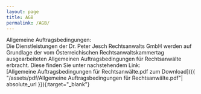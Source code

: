 ```yaml
---
layout: page
title: AGB
permalink: /AGB/
---
```


Allgemeine Auftragsbedingungen: <br>
Die Dienstleistungen der Dr. Peter Jesch Rechtsanwalts GmbH werden auf Grundlage der vom Österreichischen Rechtsanwaltskammertag ausgearbeiteten Allgemeinen Auftragsbedingungen für Rechtsanwälte erbracht. Diese finden Sie unter nachstehendem Link: <br>
[Allgemeine Auftragsbedingungen für Rechtsanwälte.pdf zum Download]({{ "/assets/pdf/Allgemeine Auftragsbedingungen für Rechtsanwälte.pdf"| absolute_url }}){:target="_blank"}
